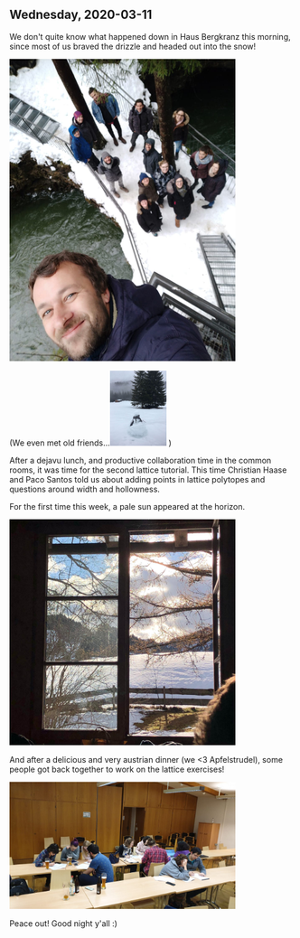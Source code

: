 ---
---

## Wednesday, 2020-03-11

We don't quite know what happened down in Haus Bergkranz this morning, since most of us braved the drizzle and headed out into the snow! 

<img src="./pics/bridge.jpg" width="400">

(We even met old friends...<img src="./pics/snowman.jpg" width="100"> )


After a dejavu lunch, and productive collaboration time in the common rooms, it was time for the second lattice tutorial. This time Christian Haase and Paco Santos told us about adding points in lattice polytopes and questions around width and hollowness.

For the first time this week, a pale sun appeared at the horizon.

<img src="./pics/window.jpg" width="400">


And after a delicious and very austrian dinner (we <3 Apfelstrudel), some people got back together to work on the lattice exercises!

<img src="./pics/evening.jpg" width="400">

Peace out! Good night y'all :)






